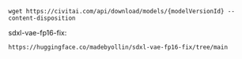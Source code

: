 ```
wget https://civitai.com/api/download/models/{modelVersionId} --content-disposition
```

sdxl-vae-fp16-fix:
```
https://huggingface.co/madebyollin/sdxl-vae-fp16-fix/tree/main
```
